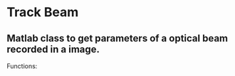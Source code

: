 # Track Beam

Matlab class to get parameters of a optical beam recorded in a image.
----------

Functions:
